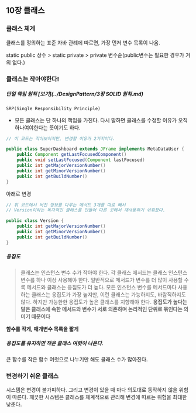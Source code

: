 ## 10장 클래스

### 클래스 체계

클래스를 정의하는 표준 자바 관례에 따르면, 가장 먼저 변수 목록이 나옴.  

static public 상수 > static private > private  변수순(public변수는 필요한 경우가 거의 없다.)  

### 클래스는 작아야한다!

##### 단일 책임 원칙 [보기](../DesignPattern/3장 SOLID 원칙.md)

`SRP(Single Responsibility Principle)` 

- 모든 클래스는 단 하나의 책임을 가진다. 다시 말하면 클래스를 수정할 이유가 오직 하나여야한다는 뜻이기도 하다.

```java
// 이 코드는 작아보이지만, 변경할 이유가 2가지이다.

public class SuperDashboard extends JFrame implements MetaDataUser {
    public Component getLastFocusedComponent()
    public void setLastFocused(Component lastFocused)
    public int getMajorVersionNumber()
    public int getMinorVersionNumber()
    public int getBuildNumber() 
}
```



아래로 변경 

```java
// 위 코드에서 버전 정보를 다루는 메서드 3개를 따로 빼서
// Version이라는 독자적인 클래스를 만들어 다른 곳에서 재사용하기 쉬워졌다.

public class Version {
    public int getMajorVersionNumber() 
    public int getMinorVersionNumber() 
    public int getBuildNumber()
}
```

##### 응집도

> 클래스는 인스턴스 변수 수가 작아야 한다.
> 각 클래스 메서드는 클래스 인스턴스 변수를 하나 이상 사용해야 한다.
> 일반적으로 메서드가 변수를 더 많이 사용할 수록 메서드와 클래스는 응집도가 더 높다.
> 모든 인스턴스 변수를 메서드마다 사용하는 클래스는 응집도가 가장 높지만, 이런 클래스는 가능하지도,
> 바람직하지도 않다. 하지만 가능한한 응집도가 높은 클래스를 지향해야 한다.
> **응집도가 높다는 말은 클래스에 속한 메서드와 변수가 서로 의존하며 논리적인 단위로 묶인다는 의미기 때문이다**

**함수를 작게, 매개변수 목록을 짧게**     

  

##### 응집도를 유지하면 작은 클래스 여럿이 나온다.  

큰 함수를 작은 함수 여럿으로 나누기만 해도 클래스 수가 많아진다.  



### 변경하기 쉬운 클래스

시스템은 변경이 불가피하다. 그리고 변경이 있을 때 마다 의도대로 동작하지 않을 위험이 따른다.
깨끗한 시스템은 클래스를 체계적으로 관리해 변경에 따르는 위험을 최대한 낮춘다.